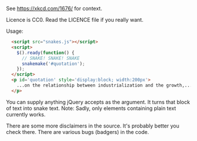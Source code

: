 

See https://xkcd.com/1676/ for context.

Licence is CC0. Read the LICENCE file if you really want.

Usage:
```HTML
  <script src="snakes.js"></script>
  <script>
    $().ready(function() {
      // SNAKE! SNAKE! SNAKE
      snakemake('#quotation');
    });
  </script>
  <p id='quotation' style='display:block; width:200px'>
    ...on the relationship between industrialization and the growth,... you fill in the rest
  </p>
```
You can supply anything jQuery accepts as the argument. It turns that block of text into snake text.
Note: Sadly, only elements containing plain text currently works.

There are some more disclaimers in the source. It's probably better you check there. There are various bugs (badgers) in the code.
